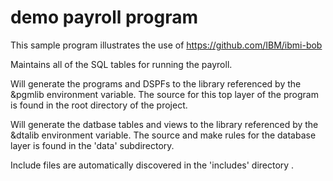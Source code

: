 # demo payroll program
This sample program illustrates the use of https://github.com/IBM/ibmi-bob


Maintains all of the SQL tables for running the payroll.

Will generate the programs and DSPFs to the library referenced by the &pgmlib environment variable.
The source for this top layer of the program is found in the root directory of the project.

Will generate the datbase tables and views to the library referenced by the &dtalib environment variable.
The source and make rules for the database layer is found in the 'data' subdirectory.

Include files are automatically discovered in the 'includes' directory .
